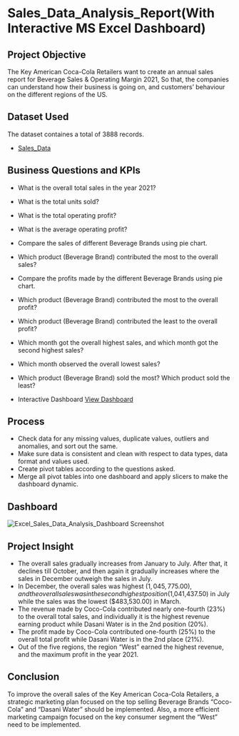 # Sales_Data_Analysis_Report(With Interactive MS Excel Dashboard) 
## Project Objective
The Key American Coca-Cola Retailers want to create an annual sales report for Beverage Sales & Operating Margin 2021, So that, the companies can understand how their business is going on, and customers’ behaviour on the different regions of the US. 

## Dataset Used
The dataset containes a total of 3888 records.
- <a href="https://github.com/NazimUddin17/Excel_Sales_Data_Analysis_Project/blob/main/Sales_Data.xlsx">Sales_Data</a>  

## Business Questions and KPIs
- What is the overall total sales in the year 2021?
- What is the total units sold?
- What is the total operating profit?
- What is the average operating profit?
- Compare the sales of different Beverage Brands using pie chart.
- Which product (Beverage Brand) contributed the most to the overall sales?
- Compare the profits made by the different Beverage Brands using pie chart.
- Which product (Beverage Brand) contributed the most to the overall profit?
- Which product (Beverage Brand) contributed the least to the overall profit?
- Which month got the overall highest sales, and which month got the second highest sales?
- Which month observed the overall lowest sales?    
- Which product (Beverage Brand) sold the most?  Which product sold the least? 

- Interactive Dashboard <a href="https://github.com/NazimUddin17/Excel_Sales_Data_Analysis_Project/blob/main/Excel%20Sales%20Data%20Analysis%20Project.xlsx">View Dashboard</a>

## Process
- Check data for any missing values, duplicate values, outliers and anomalies, and sort out the same.
- Make sure data is consistent and clean with respect to data types, data format and values used. 
- Create pivot tables according to the questions asked.    
- Merge all pivot tables into one dashboard and apply slicers to make the dashboard dynamic.
 
## Dashboard

![Excel_Sales_Data_Analysis_Dashboard  Screenshot](https://github.com/user-attachments/assets/333ea6e9-0030-48d5-bd41-d114aac1000b)

## Project Insight
- The overall sales gradually increases from January to July. After that, it declines till October, and then again it gradually increases where the sales in December outweigh the sales in July. 
- In December, the overall sales was highest ($1,045,775.00), and the overall sales was in the second highest position ($1,041,437.50) in July while the sales was the lowest ($483,530.00) in March.
- The revenue made by Coco-Cola contributed nearly one-fourth (23%) to the overall total sales, and individually it is the highest revenue earning product while Dasani Water is in the 2nd position (20%). 
- The profit made by Coco-Cola contributed one-fourth (25%) to the overall total profit while Dasani Water is in the 2nd place (21%).  
- Out of the five regions, the region “West” earned the highest revenue, and the maximum profit in the year 2021.

## Conclusion
To improve the overall sales of the Key American Coca-Cola Retailers, a strategic marketing plan focused on the top selling Beverage Brands “Coco-Cola” and “Dasani Water” should be implemented. Also, a more efficient marketing campaign focused on the key consumer segment the “West” need to be implemented. 

